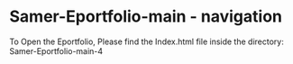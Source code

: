 # Samer-Eportfolio-main - navigation

To Open the Eportfolio, Please find the Index.html file inside the directory: Samer-Eportfolio-main-4
